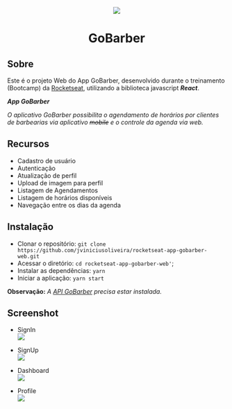 <p align="center">
  <img src="https://github.com/jviniciusoliveira/rocketseat-app-gobarber-web/blob/master/.github/gif-gobarber.PNG" />
</p>

<h1 align="center">
    GoBarber
</h1>

## **Sobre**

Este é o projeto Web do App GoBarber, desenvolvido durante o treinamento (Bootcamp) da [Rocketseat](https://rocketseat.com.br/), utilizando a biblioteca javascript **_React_**.

_**App GoBarber**_

_O aplicativo GoBarber possibilita o agendamento de horários por clientes de barbearias via aplicativo ~~mobile~~ e o controle da agenda via web._

## **Recursos**

- Cadastro de usuário
- Autenticação
- Atualização de perfil
- Upload de imagem para perfil
- Listagem de Agendamentos
- Listagem de horários disponíveis
- Navegação entre os dias da agenda

## **Instalação**

- Clonar o repositório: `git clone https://github.com/jviniciusoliveira/rocketseat-app-gobarber-web.git`
- Acessar o diretório: `cd rocketseat-app-gobarber-web'`;
- Instalar as dependências: `yarn`
- Iniciar a aplicação: `yarn start`

**Observação:** _A [API GoBarber](https://github.com/jviniciusoliveira/rocketseat-app-gobarber-api) precisa estar instalada._

## **Screenshot**

- SignIn
  <br/>
  ![](https://github.com/jviniciusoliveira/rocketseat-app-gobarber-web/blob/master/.github/signin.PNG)

- SignUp
  <br/>
  ![](https://github.com/jviniciusoliveira/rocketseat-app-gobarber-web/blob/master/.github/signup.PNG)

- Dashboard
  <br/>
  ![](https://github.com/jviniciusoliveira/rocketseat-app-gobarber-web/blob/master/.github/dashboard.PNG)

- Profile
  <br/>
  ![](https://github.com/jviniciusoliveira/rocketseat-app-gobarber-web/blob/master/.github/profile.PNG)
